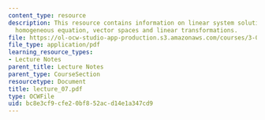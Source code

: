 ```yaml
---
content_type: resource
description: This resource contains information on linear system solutions, determinants,
  homogeneous equation, vector spaces and linear transformations.
file: https://ol-ocw-studio-app-production.s3.amazonaws.com/courses/3-016-mathematics-for-materials-scientists-and-engineers-fall-2005/bc8e3cf9cfe20bf852acd14e1a347cd9_lecture_07.pdf
file_type: application/pdf
learning_resource_types:
- Lecture Notes
parent_title: Lecture Notes
parent_type: CourseSection
resourcetype: Document
title: lecture_07.pdf
type: OCWFile
uid: bc8e3cf9-cfe2-0bf8-52ac-d14e1a347cd9
---
```

